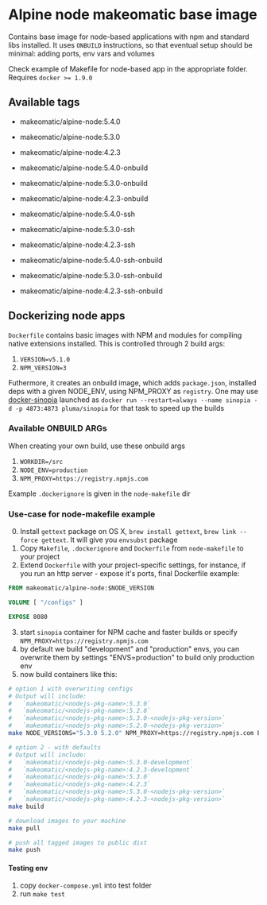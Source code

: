 # Alpine node makeomatic base image

Contains base image for node-based applications with npm and standard libs installed.
It uses `ONBUILD` instructions, so that eventual setup should be minimal: adding ports, env vars and volumes

Check example of Makefile for node-based app in the appropriate folder. Requires `docker >= 1.9.0`

## Available tags

* makeomatic/alpine-node:5.4.0
* makeomatic/alpine-node:5.3.0
* makeomatic/alpine-node:4.2.3

* makeomatic/alpine-node:5.4.0-onbuild
* makeomatic/alpine-node:5.3.0-onbuild
* makeomatic/alpine-node:4.2.3-onbuild

* makeomatic/alpine-node:5.4.0-ssh
* makeomatic/alpine-node:5.3.0-ssh
* makeomatic/alpine-node:4.2.3-ssh

* makeomatic/alpine-node:5.4.0-ssh-onbuild
* makeomatic/alpine-node:5.3.0-ssh-onbuild
* makeomatic/alpine-node:4.2.3-ssh-onbuild

## Dockerizing node apps

`Dockerfile` contains basic images with NPM and modules for compiling native extensions installed.
This is controlled through 2 build args:

1. `VERSION=v5.1.0`
2. `NPM_VERSION=3`

Futhermore, it creates an onbuild image, which adds `package.json`, installed deps with a given NODE_ENV,
using NPM_PROXY as `registry`. One may use [docker-sinopia](https://github.com/foss-haas/docker-sinopia) launched
as `docker run --restart=always --name sinopia -d -p 4873:4873 pluma/sinopia` for that task to speed up the builds

### Available ONBUILD ARGs

When creating your own build, use these onbuild args

1. `WORKDIR=/src`
2. `NODE_ENV=production`
3. `NPM_PROXY=https://registry.npmjs.com`

Example `.dockerignore` is given in the `node-makefile` dir

### Use-case for node-makefile example

0. Install `gettext` package on OS X, `brew install gettext`, `brew link --force gettext`. It will give you `envsubst` package
1. Copy `Makefile`, `.dockerignore` and `Dockerfile` from `node-makefile` to your project
2. Extend `Dockerfile` with your project-specific settings, for instance, if you run an http server - expose it's ports, final Dockerfile example:

```Dockerfile
FROM makeomatic/alpine-node:$NODE_VERSION

VOLUME [ "/configs" ]

EXPOSE 8080
```

3. start `sinopia` container for NPM cache and faster builds or specify `NPM_PROXY=https://registry.npmjs.com`
4. by default we build "development" and "production" envs, you can overwrite them by settings "ENVS=production" to build only production env
5. now build containers like this:

```sh
# option 1 with overwriting configs
# Output will include:
#   `makeomatic/<nodejs-pkg-name>:5.3.0`
#   `makeomatic/<nodejs-pkg-name>:5.2.0`
#   `makeomatic/<nodejs-pkg-name>:5.3.0-<nodejs-pkg-version>`
#   `makeomatic/<nodejs-pkg-name>:5.2.0-<nodejs-pkg-version>`
make NODE_VERSIONS="5.3.0 5.2.0" NPM_PROXY=https://registry.npmjs.com ENVS="production" build

# option 2 - with defaults
# Output will include:
#   `makeomatic/<nodejs-pkg-name>:5.3.0-development`
#   `makeomatic/<nodejs-pkg-name>:4.2.3-development`
#   `makeomatic/<nodejs-pkg-name>:5.3.0`
#   `makeomatic/<nodejs-pkg-name>:4.2.3`
#   `makeomatic/<nodejs-pkg-name>:5.3.0-<nodejs-pkg-version>`
#   `makeomatic/<nodejs-pkg-name>:4.2.3-<nodejs-pkg-version>`
make build

# download images to your machine
make pull

# push all tagged images to public dist
make push
```

#### Testing env

1. copy `docker-compose.yml` into test folder
2. run `make test`
